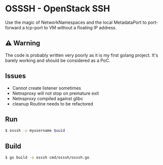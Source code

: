 # OSSSH - OpenStack SSH

Use the magic of NetworkNamespaces and the local MetadataPort to port-forward a tcp-port to VM without a floating IP address.

## ⚠ Warning

The code is probably written very poorly as it is my first golang project. It's barely working and should be considered as a PoC.

## Issues

- Cannot create listener sometimes
- Netnsproxy will not stop on premature exit
- Netnsproxy compiled against glibc
- cleanup Routine needs to be refactored

## Run

```bash
$ osssh -u myusername $uuid
```

## Build
```bash
$ go build -o osssh cmd/osssh/osssh.go
```
